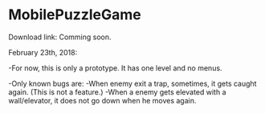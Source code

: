 # MobilePuzzleGame

Download link: Comming soon.

February 23th, 2018:
  
  -For now, this is only a prototype. It has one level and no menus. 
 
  -Only known bugs are:
    -When enemy exit a trap, sometimes, it gets caught again. (This is not a feature.)
    -When a enemy gets elevated with a wall/elevator, it does not go down when he moves again.
